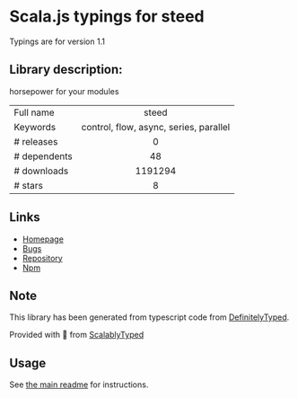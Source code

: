 
# Scala.js typings for steed

Typings are for version 1.1

## Library description:
horsepower for your modules

|                    |                 |
| ------------------ | :-------------: |
| Full name          | steed |
| Keywords           | control, flow, async, series, parallel |
| # releases         | 0 |
| # dependents       | 48 |
| # downloads        | 1191294 |
| # stars            | 8 |

## Links
- [Homepage](https://github.com/mcollina/steed#readme)
- [Bugs](https://github.com/mcollina/steed/issues)
- [Repository](https://github.com/mcollina/steed)
- [Npm](https://www.npmjs.com/package/steed)
    


## Note
This library has been generated from typescript code from [DefinitelyTyped](https://definitelytyped.org).

Provided with :purple_heart: from [ScalablyTyped](https://github.com/oyvindberg/ScalablyTyped)

## Usage
See [the main readme](../../readme.md) for instructions.


